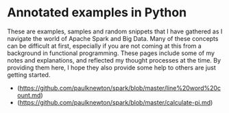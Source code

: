 # Annotated examples in Python

These are examples, samples and random snippets that I have gathered as I navigate the world of Apache Spark and Big Data. Many of these concepts can be difficult at first, especially if you are not coming at this from a background in functional programming. These pages include some of my notes and explanations, and reflected my thought processes at the time. By providing them here, I hope they also provide some help to others are just getting started.

* (https://github.com/paulknewton/spark/blob/master/line%20word%20count.md)
* (https://github.com/paulknewton/spark/blob/master/calculate-pi.md)

